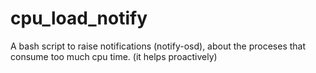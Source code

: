 cpu_load_notify
===============

A bash script to raise notifications (notify-osd), about the proceses that consume too much cpu time. (it helps proactively)
